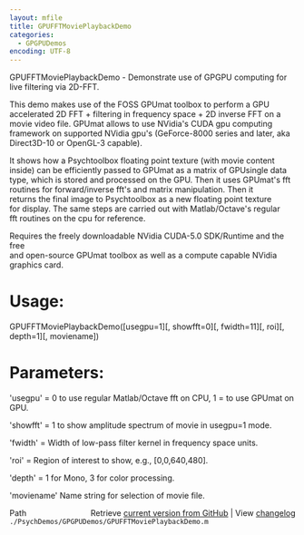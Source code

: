 ```yaml
---
layout: mfile
title: GPUFFTMoviePlaybackDemo
categories:
  - GPGPUDemos
encoding: UTF-8
---
```


GPUFFTMoviePlaybackDemo - Demonstrate use of GPGPU computing for live filtering via 2D-FFT.  

This demo makes use of the FOSS GPUmat toolbox to perform a GPU  
accelerated 2D FFT + filtering in frequency space + 2D inverse FFT on a  
movie video file. GPUmat allows to use NVidia's CUDA gpu computing  
framework on supported NVidia gpu's (GeForce-8000 series and later, aka  
Direct3D-10 or OpenGL-3 capable).  

It shows how a Psychtoolbox floating point texture (with movie content  
inside) can be efficiently passed to GPUmat as a matrix of GPUsingle data  
type, which is stored and processed on the GPU. Then it uses GPUmat's fft  
routines for forward/inverse fft's and matrix manipulation. Then it  
returns the final image to Psychtoolbox as a new floating point texture  
for display. The same steps are carried out with Matlab/Octave's regular  
fft routines on the cpu for reference.  

Requires the freely downloadable NVidia CUDA-5.0 SDK/Runtime and the free  
and open-source GPUmat toolbox as well as a compute capable NVidia  
graphics card.  

# Usage:  

GPUFFTMoviePlaybackDemo([usegpu=1][, showfft=0][, fwidth=11][, roi][, depth=1][, moviename])  

# Parameters:  

'usegpu' = 0 to use regular Matlab/Octave fft on CPU, 1 = to use GPUmat on GPU.  

'showfft' = 1 to show amplitude spectrum of movie in usegpu=1 mode.  

'fwidth' = Width of low-pass filter kernel in frequency space units.  

'roi' = Region of interest to show, e.g., [0,0,640,480].  

'depth' = 1 for Mono, 3 for color processing.  

'moviename' Name string for selection of movie file.  



<div class="code_header" style="text-align:right;">
  <span style="float:left;">Path&nbsp;&nbsp;</span> <span class="counter">Retrieve <a href=
  "https://raw.github.com/Psychtoolbox-3/Psychtoolbox-3/beta/./PsychDemos/GPGPUDemos/GPUFFTMoviePlaybackDemo.m">current version from GitHub</a> | View <a href=
  "https://github.com/Psychtoolbox-3/Psychtoolbox-3/commits/beta/./PsychDemos/GPGPUDemos/GPUFFTMoviePlaybackDemo.m">changelog</a></span>
</div>
<div class="code">
  <code>./PsychDemos/GPGPUDemos/GPUFFTMoviePlaybackDemo.m</code>
</div>
